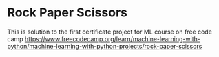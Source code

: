 # Rock Paper Scissors

This is solution to the first certificate project for ML course on free code camp
https://www.freecodecamp.org/learn/machine-learning-with-python/machine-learning-with-python-projects/rock-paper-scissors
